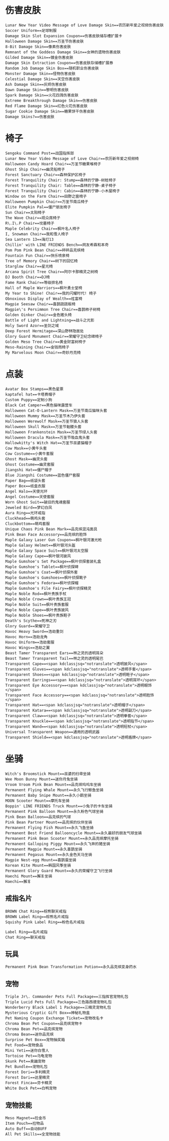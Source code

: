 

#	伤害皮肤	
	Lunar New Year Video Message of Love Damage Skin==农历新年爱之视频伤害皮肤
	Soccer Uniform==足球制服
	Damage Skin Slot Expansion Coupon==伤害皮肤储存槽扩展卡
	Halloween Damage Skin==万圣节伤害皮肤
	8-Bit Damage Skin==像素伤害皮肤
	Remnant of the Goddess Damage Skin==女神的遗物伤害皮肤
	Gilded Damage Skin==镀金伤害皮肤
	Damage Skin Extraction Coupon==伤害皮肤存储槽扩展券
	Random Job Damage Skin Box==随机职业伤害皮肤
	Monster Damage Skin==怪物伤害皮肤
	Celestial Damage Skin==天空伤害皮肤
	Ash Damage Skin==灰烬伤害皮肤
	Dawn Damage Skin==黎明伤害皮肤
	Spark Damage Skin==火花四溅伤害皮肤
	Extreme Breakthrough Damage Skin==伤害皮肤
	Red Flame Damage Skin==红色火花伤害皮肤
	Sugar Cookie Damage Skin==糖果饼干伤害皮肤
	Damage Skins?==伤害皮肤

# 椅子
	Sengoku Command Post==战国指挥部
	Lunar New Year Video Message of Love Chair==农历新年爱之视频椅
	Halloween Candy Hoard Chair==万圣节糖果堆椅子
	Ghost Ship Chair==幽灵船椅子
	Forest Sanctuary Chair==森林保护区椅子
	Forest Tranquility Chair: Stump==森林的宁静-树桩椅子
	Forest Tranquility Chair: Table==森林的宁静-桌子椅子
	Forest Tranquility Chair: Cabin==森林的宁静-小木屋椅子
	Window on the Farm Chair==田野之窗椅子
	Halloween Pumpkin Chair==万圣节南瓜椅子
	Elite Pumpkin Pal==僵尸朋友椅子
	Sun Chair==太阳椅子
	The Wave Chair==观众席椅子
	R\.I\.P Chair==坟墓椅子
	Maple Celebrity Chair==枫叶名人椅子
	I, Snowman Chair==我和雪人椅子
	Sea Lantern 13==海灯13
	Chillin' with LINE FRIENDS Bench==网友希霖和本奇
	Pom Pom Pink Bean Chair==砰砰品克缤椅
	Fountain Fun Chair==快乐喷泉椅
	Tree of Memory Chair==树下的回忆椅
	Starglow Chair==星光椅
	Arcana Spirit Tree Chair==阿尔卡那精灵之树椅
	DJ Booth Chair==DJ椅
	Fame Rank Chair==等级排名椅
	Hall of Maple Warriors==枫叶勇士堂椅
	My Year to Shine! Chair==我的闪耀时代! 椅子
	Obnoxious Display of Wealth==炫富椅
	Magpie Seesaw Chair==喜鹊跷跷板椅
	Magpie\'s Persimmon Tree Chair==喜鹊柿子树椅
	Golden Oinker Chair==金色猪头椅
	Battle of Light and Lightning==战斗之光影
	Holy Sword Azor==圣剑之域
	Deep Forest Hermitage==深山野林隐居处
	Glory Guard Monument Chair==荣耀守卫纪念碑椅子
	Golden Meso Tree Chair==黄金财富树椅子
	Meso-Raining Chair==金钱雨椅子
	My Marvelous Moon Chair==奇妙月亮椅

# 点装
	Avatar Box Stamps==黑色星票
	kaptafel hat==卡塔费帽子
	Custom Puppy==定制小狗
	Black Cat Camper==黑色猫咪露营车
	Halloween Cat-O-Lantern Mask==万圣节南瓜猫咪头套
	Halloween Mummy Mask==万圣节木乃伊头套
	Halloween Werewolf Mask==万圣节狼人头套
	Halloween Skull Mask==万圣节骷髅头套
	Halloween Frankenstein Mask==万圣节绿人头套
	Halloween Dracula Mask==万圣节吸血鬼头套
	Hallowkitty's Witch Hat==万圣节巫婆猫帽子
	Cow Mask==小黄牛头套
	Cow Costume==小黄牛套服
	Ghost Mask==幽灵头套
	Ghost Costume==幽灵套服
	Jiangshi Hat==僵尸帽子
	Blue Jiangshi Costume==蓝色僵尸套服
	Paper Bag==纸袋头套
	Paper Box==纸盒衣服
	Angel Halo==天使光环
	Angel Costume==天使套服
	Worn Ghost Suit==破旧的鬼魂套服
	Jeweled Bird==梦幻白凤
	Aura Ring==光环戒指
	Cluckhead==萌鸡头套
	Cluckbottom==萌鸡套服
	Unique Chaos Pink Bean Mark==品克缤混沌面具
	Pink Bean Face Accessory==品克缤的脸饰
	Maple Galaxy Laser Gun Coupon==枫叶银河激光枪
	Maple Galaxy Helmet==枫叶银河头盔
	Maple Galaxy Space Suit==枫叶银河太空服
	Maple Galaxy Cape==枫叶银河披风
	Maple Gumshoe's Set Package==枫叶侦探套装礼盒
	Maple Gumshoe's Tablet==枫叶侦探碑
	Maple Gumshoe's Coat==枫叶侦探外套
	Maple Gumshoe's Gumshoes==枫叶侦探靴子
	Maple Gumshoe's Fedora==枫叶侦探帽
	Maple Gumshoe's File Fairy==枫叶侦探精灵
	Maple Noble Rod==枫叶贵族手杖
	Maple Noble Crown==枫叶贵族王冠
	Maple Noble Suit==枫叶贵族套服
	Maple Noble Cape==枫叶贵族披风
	Maple Noble Shoes==枫叶贵族鞋子
	Death's Scythe==死神之刃
	Glory Guard==荣耀守卫
	Havoc Heavy Sword==浩劫重剑
	Havoc Horn==浩劫龙角
	Havoc Uniform==浩劫套服
	Havoc Wings==浩劫之翼
	Beast Tamer Transparent Ears==林之灵的透明耳朵
	Beast Tamer Transparent Tail==林之灵的透明尾巴
	Transparent Cape==<span kdclassjsq="notranslate">透明披风</span>
	Transparent Gloves==<span kdclassjsq="notranslate">透明手套</span>
	Transparent Shoes==<span kdclassjsq="notranslate">透明鞋子</span>
	Transparent Earrings==<span kdclassjsq="notranslate">透明耳环</span>
	Transparent Eye Accessory==<span kdclassjsq="notranslate">透明眼饰</span>
	Transparent Face Accessory==<span kdclassjsq="notranslate">透明脸饰</span>
	Transparent Hat==<span kdclassjsq="notranslate">透明帽子</span>
	Transparent Katara==<span kdclassjsq="notranslate">透明副刀</span>
	Transparent Claw==<span kdclassjsq="notranslate">透明拳套</span>
	Transparent Knuckle==<span kdclassjsq="notranslate">透明指节</span>
	Transparent Wand==<span kdclassjsq="notranslate">透明短杖</span>
	Universal Transparent Weapon==通用的透明武器
	Transparent Shield==<span kdclassjsq="notranslate">透明盾牌</span>


# 坐骑
	Witch's Broomstick Mount==巫婆的扫帚坐骑
	Wee Moon Bunny Mount==迷你月兔坐骑
	Vroom Vroom Pink Bean Mount==品克缤呜呜车坐骑
	Permanent Flying Whale Mount==永久飞行鲸鱼坐骑
	Permanent Baby Snipe Mount==永久小鹬坐骑
	MOON Scooter Mount==摩托车坐骑
	Boppin' LINE FRIENDS Truck Mount==小兔子的卡车坐骑	
	Permanent Pink Balloon Mount==永久粉色气球坐骑
	Pink Bean Balloon==品克缤的气球
	Pink Bean Partner Mount==品克缤的伙伴坐骑	
	Permanent Flying Fish Mount==永久飞鱼坐骑
	Permanent Best Friend Ballooncycle Mount==永久最好的朋友气球坐骑
	Permanent Pink Bean Scooter Mount==永久品克缤摩托坐骑
	Permanent Galloping Piggy Mount==永久飞奔的猪坐骑
	Permanent Magpie Mount==永久喜鹊坐骑
	Permanent Pegasus Mount==永久金色天马坐骑
	Magpie Nest-egg Mount==喜鹊蛋坐骑
	Korean Kite Mount==韩国风筝坐骑
	Permanent Glory Guard Mount==永久的荣耀守卫飞行坐骑
	Haechi Mount==獬豸坐骑
	Haechi==獬豸

## 戒指名片
	BROWN Chat Ring==棕熊聊天戒指
	BROWN Label Ring==棕熊名片戒指
	Squishy Pink Label Ring==粉色名片戒指

	Label Ring==名片戒指
	Chat Ring==聊天戒指

## 玩具
	Permanent Pink Bean Transformation Potion==永久品克缤变身药水

## 宠物
	Triple Jr\. Commander Pets Full Package==三指挥官宠物礼包
	Triple Lucid Pets Full Package==三色路西德宠物礼包
	Wonderberry Black Label 1 Package==三精灵宠物礼包
	Mysterious Cryptic Gift Box==神秘礼物盒
	Pet Naming Coupon Exchange Ticket==宠物改名卡
	Chroma Bean Pet Coupon==品克缤宠物卡
	Chroma Bean Pet==品克缤宠物
	Chroma Bean==迷你品克缤
	Surprise Pet Box==宠物抽奖箱
	Pet Food==宠物食品
	Mini Yeti==迷你白雪人
	Tortoise Pet==乌龟宠物
	Skunk Pet==臭鼬宠物
	Pet Bundle==宠物礼包
	Forest Dori==多利精灵
	Forest Dari==达里精灵
	Forest Finca==芬卡精灵
	White Duck Pet==白鸭宠物

## 宠物技能
	Meso Magnet==捡金币
	Item Pouch==捡物品
	Auto Buff==自动BUFF
	All Pet Skills==全宠物技能
